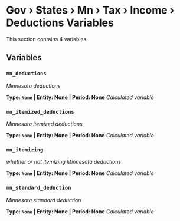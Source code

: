 # Gov › States › Mn › Tax › Income › Deductions Variables

This section contains 4 variables.

## Variables

### `mn_deductions`
*Minnesota deductions*

**Type: `None` | Entity: None | Period: None**
*Calculated variable*

### `mn_itemized_deductions`
*Minnesota itemized deductions*

**Type: `None` | Entity: None | Period: None**
*Calculated variable*

### `mn_itemizing`
*whether or not itemizing Minnesota deductions*

**Type: `None` | Entity: None | Period: None**
*Calculated variable*

### `mn_standard_deduction`
*Minnesota standard deduction*

**Type: `None` | Entity: None | Period: None**
*Calculated variable*

